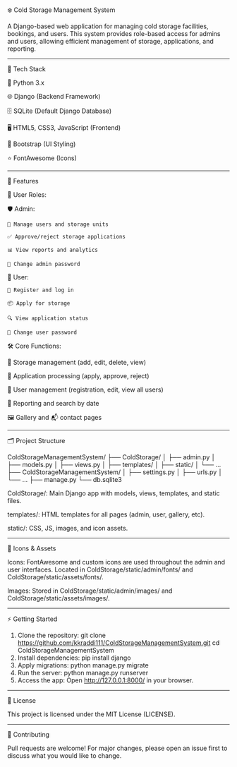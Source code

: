 ❄️ Cold Storage Management System

A Django-based web application for managing cold storage facilities, bookings, and users. This system provides role-based access for admins and users, allowing efficient management of storage, applications, and reporting.

---

🧰 Tech Stack

🐍 Python 3.x

🌐 Django (Backend Framework)

🗄️ SQLite (Default Django Database)

🖥️ HTML5, CSS3, JavaScript (Frontend)

🎨 Bootstrap (UI Styling)

⭐ FontAwesome (Icons)

---

🚀 Features

👤 User Roles:

  🛡️ Admin:
  
    👥 Manage users and storage units
    
    ✅ Approve/reject storage applications
    
    📊 View reports and analytics
    
    🔑 Change admin password
  
  🙋 User:
    
    📝 Register and log in
    
    📦 Apply for storage
    
    🔍 View application status
    
    🔑 Change user password

🛠️ Core Functions:
  
  🏪 Storage management (add, edit, delete, view)
  
  📨 Application processing (apply, approve, reject)
  
  👤 User management (registration, edit, view all users)
  
  📅 Reporting and search by date
  
  🖼️ Gallery and 📬 contact pages

---

🗂️ Project Structure

ColdStorageManagementSystem/
├── ColdStorage/
│   ├── admin.py
│   ├── models.py
│   ├── views.py
│   ├── templates/
│   ├── static/
│   └── ...
├── ColdStorageManagementSystem/
│   ├── settings.py
│   ├── urls.py
│   └── ...
├── manage.py
└── db.sqlite3

ColdStorage/: Main Django app with models, views, templates, and static files.

templates/: HTML templates for all pages (admin, user, gallery, etc).

static/: CSS, JS, images, and icon assets.

---

🎨 Icons & Assets

Icons:
  FontAwesome and custom icons are used throughout the admin and user interfaces.
  Located in ColdStorage/static/admin/fonts/ and ColdStorage/static/assets/fonts/.
  
Images:
  Stored in ColdStorage/static/admin/images/ and ColdStorage/static/assets/images/.

---

⚡ Getting Started

1. Clone the repository:
   git clone https://github.com/kkraddi111/ColdStorageManagementSystem.git
   cd ColdStorageManagementSystem
2. Install dependencies:
   pip install django
3. Apply migrations:
   python manage.py migrate
4. Run the server:
   python manage.py runserver
5. Access the app:
   Open http://127.0.0.1:8000/ in your browser.

---

📄 License

This project is licensed under the MIT License (LICENSE).

---

🤝 Contributing

Pull requests are welcome! For major changes, please open an issue first to discuss what you would like to change. 
